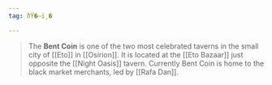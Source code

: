 ```yaml
---
tag: ðŸ�—ï¸�

---
```

> The **Bent Coin** is one of the two most celebrated taverns in the small city of [[Eto]] in [[Osirion]]. It is located at the [[Eto Bazaar]] just opposite the [[Night Oasis]] tavern. Currently Bent Coin is home to the black market merchants, led by [[Rafa Dan]].







